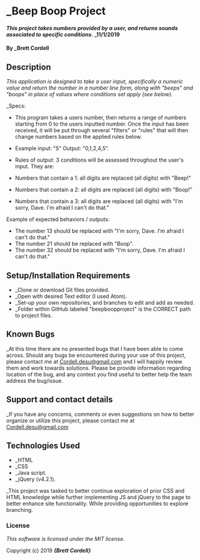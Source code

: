 # _Beep Boop Project

#### _This project takes numbers provided by a user, and returns sounds associated to specific conditions._ _11/1/2019

#### By _**Brett Cordell**

## Description
_This application is designed to take a user input, specifically a numeric value and return the number in a number line form, along with "beeps" and "boops" in place of values where conditions set apply (see below)._

_Specs:
* This program takes a users number, then returns a range of numbers starting from 0 to the users inputted number. Once the input has been received, it will be put through several "filters" or "rules" that will then change numbers based on the applied rules below.

* Example input: "5"  Output: "0,1,2,4,5".
* Rules of output: 3 conditions will be assessed throughout the user's input.
They are:
* Numbers that contain a 1: all digits are replaced (all digits) with "Beep!"
* Numbers that contain a 2: all digits are replaced (all digits) with "Boop!"
* Numbers that contain a 3: all digits are replaced (all digits) with "I'm sorry, Dave. I'm afraid I can't do that."

Example of expected behaviors / outputs:
* The number 13 should be replaced with "I'm sorry, Dave. I'm afraid I can't do that."
* The number 21 should be replaced with "Boop".
* The number 32 should be replaced with "I'm sorry, Dave. I'm afraid I can't do that."



## Setup/Installation Requirements

* _Clone or download Git files provided.
* _Open with desired Text editor (I used Atom).
* _Set-up your own repositories, and branches to edit and add as needed.
* _Folder within GitHub labeled "beepboopproject" is the CORRECT path to project files.

## Known Bugs

_At this time there are no presented bugs that I have been able to come across. Should any bugs be encountered during your use of this project, please contact me at Cordell.desu@gmail.com and I will happily review them and work towards solutions. Please be provide information regarding location of the bug, and any context you find useful to better help the team address the bug/issue.

## Support and contact details

_If you have any concerns, comments or even suggestions on how to better organize or utilize this project, please contact me at Cordell.desu@gmail.com

## Technologies Used
* _HTML
* _CSS
* _Java script.
* _jQuery (v4.2.1).

_This project was tasked to better continue exploration of prior CSS and HTML knowledge while further implementing JS and jQuery to the page to better enhance site functionality. While providing opportunities to explore branching.

### License

*This software is licensed under the MIT license.*

Copyright (c) 2019 **_{Brett Cordell}_**
